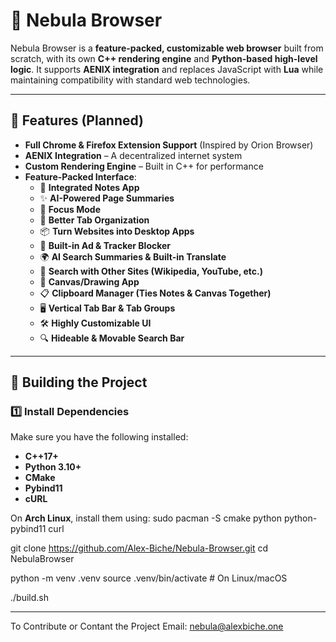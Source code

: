 # 🌌 Nebula Browser

Nebula Browser is a **feature-packed, customizable web browser** built from scratch, with its own **C++ rendering engine** and **Python-based high-level logic**. It supports **AENIX integration** and replaces JavaScript with **Lua** while maintaining compatibility with standard web technologies.

---

## 🚀 Features (Planned)
- **Full Chrome & Firefox Extension Support** (Inspired by Orion Browser)
- **AENIX Integration** – A decentralized internet system
- **Custom Rendering Engine** – Built in C++ for performance
- **Feature-Packed Interface**:
  - 📒 **Integrated Notes App**
  - ✨ **AI-Powered Page Summaries**
  - 🎯 **Focus Mode**
  - 📂 **Better Tab Organization**
  - 📦 **Turn Websites into Desktop Apps**
  - 🚫 **Built-in Ad & Tracker Blocker**
  - 🌍 **AI Search Summaries & Built-in Translate**
  - 🔎 **Search with Other Sites (Wikipedia, YouTube, etc.)**
  - 🎨 **Canvas/Drawing App**
  - 📋 **Clipboard Manager (Ties Notes & Canvas Together)**
  - 🖥️ **Vertical Tab Bar & Tab Groups**
  - 🛠️ **Highly Customizable UI**
  - 🔍 **Hideable & Movable Search Bar**

---

## 🔧 Building the Project

### 1️⃣ **Install Dependencies**
Make sure you have the following installed:
- **C++17+**
- **Python 3.10+**
- **CMake**
- **Pybind11**
- **cURL**

On **Arch Linux**, install them using:
sudo pacman -S cmake python python-pybind11 curl

git clone https://github.com/Alex-Biche/Nebula-Browser.git
cd NebulaBrowser

python -m venv .venv
source .venv/bin/activate  # On Linux/macOS

./build.sh

---

To Contribute or Contant the Project Email: nebula@alexbiche.one
